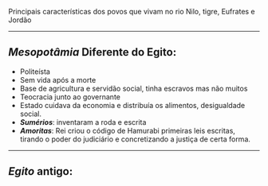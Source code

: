 
Principais características dos povos que vivam no rio Nilo, tigre, Eufrates e Jordão

---

## ***Mesopotâmia*** Diferente do Egito:

- Politeísta
- Sem vida após a morte
- Base de agricultura e servidão social, tinha escravos mas não muitos
- Teocracia junto ao governante 
- Estado cuidava da economia e distribuía os alimentos, desigualdade social.
- ***Sumérios***: inventaram a roda e escrita
- ***Amoritas***: Rei criou o código de Hamurabi primeiras leis escritas, tirando o poder do judiciário e concretizando a justiça de certa forma. 

---

## ***Egito*** antigo:



